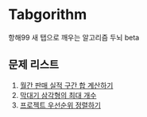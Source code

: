 # Tabgorithm
항해99 새 탭으로 깨우는 알고리즘 두뇌 beta

## 문제 리스트
1. [월간 판매 실적 구간 합 계산하기](https://github.com/MinjuKang727/Tabgorithm/blob/main/Q1_SalesPrefixSum/Question_SalesPrefixSum.md)
2. [막대기 삼각형의 최대 개수](https://github.com/MinjuKang727/Tabgorithm/blob/main/Q2_MaxTriangles/Question_MaxTriangles.md)
3. [프로젝트 우선순위 정렬하기](https://github.com/MinjuKang727/Tabgorithm/blob/main/Q3_ProjectSorter/Question_ProjectSorter.md)
